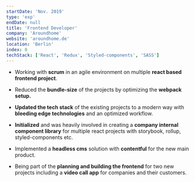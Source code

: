 ```yaml
---
startDate: 'Nov. 2019'
type: 'exp'
endDate: null
title: 'Frontend Developer'
company: 'Aroundhome'
website: 'aroundhome.de'
location: 'Berlin'
index: 0
techStack: ['React', 'Redux', 'Styled-components', 'SASS']
---
```


- Working with **scrum** in an agile environment on multiple **react based frontend project**.
- Reduced the **bundle-size** of the projects by optimizing the **webpack setup.**
- **Updated the tech stack** of the existing projects to a modern way with **bleeding edge technologies** and an optimized workflow.

- **Initialized** and was heavily involved in creating a **company internal component library** for multiple react projects with storybook, rollup, styled-components etc.
- Implemented a **headless cms** solution with **contentful** for the new main product.

- Being part of the **planning and building the frontend** for two new projects including a **video call app** for companies and their customers.

